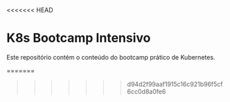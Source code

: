 <<<<<<< HEAD
# K8s Bootcamp Intensivo

Este repositório contém o conteúdo do bootcamp prático de Kubernetes.

=======
>>>>>>> d94d2f99aaf1915c16c921b96f5cf6cc0d8a0fe6
